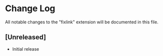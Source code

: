 # Change Log

All notable changes to the "fixlink" extension will be documented in this file.

## [Unreleased]

- Initial release